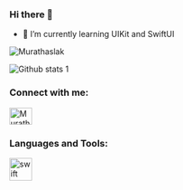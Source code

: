 ### Hi there 👋

- 🔭 I’m currently learning UIKit and SwiftUI

<p align="left"> <img src="https://komarev.com/ghpvc/?username=Murathaslak&label=Profile%20views&color=0e75b6&style=flat" alt="Murathaslak" /> </p>


![Github stats 1](https://github-readme-stats.vercel.app/api?username=Murathaslak&show_icons=true&theme=gradient) 

<h3 align="left">Connect with me:</h3>
<p align="left">
<a href="https://www.linkedin.com/in/osmanmurathaslak/" target="blank"><img align="center" src="https://raw.githubusercontent.com/rahuldkjain/github-profile-readme-generator/master/src/images/icons/Social/linked-in-alt.svg" alt="Murathaslak" height="30" width="40" /></a>
</p>

<h3 align="left">Languages and Tools:</h3>
<p align="left"> <a href="https://developer.android.com" target="_blank" rel="noreferrer">
  
<a href="https://developer.apple.com/swift/" target="_blank" rel="noreferrer"> <img src="https://www.vectorlogo.zone/util/preview.html?image=/logos/swift/swift-icon.svg" alt="swift" width="40" height="40"/> </a> 
